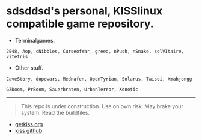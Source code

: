 # sdsddsd's personal, KISSlinux compatible game repository.

- Terminalgames.
```
2048, Aop, cNibbles, CurseofWar, greed, nPush, nSnake, solVItaire, vitetris
```

- Other stuff.
```
CaveStory, dopewars, Mednafen, OpenTyrian, Solarus, Taisei, Xmahjongg
```
```
GZDoom, PrBoom, Sauerbraten, UrbanTerror, Xonotic
```
---

> This repo is under construction. Use on own risk. May brake your system. Read the buildfiles.


* [getkiss.org](https://getkiss.org/)
* [kiss github](https://github.com/kisslinux)
